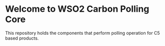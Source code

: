 # Welcome to WSO2 Carbon Polling Core 
This repository holds the components that perform polling operation for C5 based products. 

